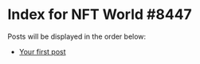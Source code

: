 # Index for NFT World #8447
Posts will be displayed in the order below:

- [Your first post](./001-first.md)

